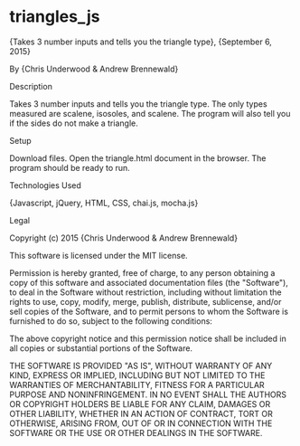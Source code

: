 # triangles_js
{Takes 3 number inputs and tells you the triangle type}, {September 6, 2015}

By {Chris Underwood & Andrew Brennewald}

Description

Takes 3 number inputs and tells you the triangle type. The only types measured are scalene, isosoles, and scalene. The program will also tell you if the sides do not make a triangle.

Setup

Download files. Open the triangle.html document in the browser. The program should be ready to run.

Technologies Used

{Javascript, jQuery, HTML, CSS, chai.js, mocha.js}

Legal

Copyright (c) 2015 {Chris Underwood & Andrew Brennewald}

This software is licensed under the MIT license.

Permission is hereby granted, free of charge, to any person obtaining a copy of this software and associated documentation files (the "Software"), to deal in the Software without restriction, including without limitation the rights to use, copy, modify, merge, publish, distribute, sublicense, and/or sell copies of the Software, and to permit persons to whom the Software is furnished to do so, subject to the following conditions:

The above copyright notice and this permission notice shall be included in all copies or substantial portions of the Software.

THE SOFTWARE IS PROVIDED "AS IS", WITHOUT WARRANTY OF ANY KIND, EXPRESS OR IMPLIED, INCLUDING BUT NOT LIMITED TO THE WARRANTIES OF MERCHANTABILITY, FITNESS FOR A PARTICULAR PURPOSE AND NONINFRINGEMENT. IN NO EVENT SHALL THE AUTHORS OR COPYRIGHT HOLDERS BE LIABLE FOR ANY CLAIM, DAMAGES OR OTHER LIABILITY, WHETHER IN AN ACTION OF CONTRACT, TORT OR OTHERWISE, ARISING FROM, OUT OF OR IN CONNECTION WITH THE SOFTWARE OR THE USE OR OTHER DEALINGS IN THE SOFTWARE.
